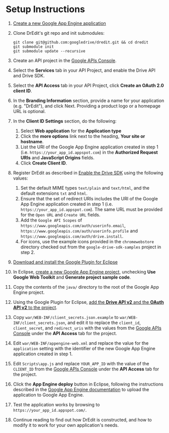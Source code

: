 # Setup Instructions

1. [Create a new Google App Engine application](https://appengine.google.com/)
1.  Clone DrEdit's git repo and init submodules:

        git clone git@github.com:googledrive/dredit.git && cd dredit
        git submodule init
        git submodule update --recursive
1. Create an API project in the [Google APIs Console](https://code.google.com/apis/console/).
1. Select the **Services** tab in your API Project, and enable the Drive API and Drive SDK.
1. Select the **API Access** tab in your API Project, click **Create an OAuth 2.0 client ID**.
1. In the **Branding Information** section, provide a name for your application (e.g. "DrEdit"), and click Next. Providing a product logo or a homepage URL is optional.
1. In the **Client ID Settings** section, do the following:
    1. Select **Web application** for the **Application type**
    1. Click the **more options** link next to the heading, **Your site or hostname**.
    1. List the URI of the Google App Engine application created in step 1 (i.e. `https://your_app_id.appspot.com`) in the **Authorized Request URIs** and **JavaScript Origins** fields.
    1. Click **Create Client ID**.
1. Register DrEdit as described in [Enable the Drive SDK](https://developers.google.com/drive/enable-sdk) using the following values:
    1. Set the default MIME types `text/plain` and `text/html`, and the default extensions `txt` and `html`.
    1. Ensure that the set of redirect URIs includes the URI of the Google App Engine application created in step 1 (i.e. `https://your_app_id.appspot.com`). The same URL must be provided for the `Open URL` and `Create URL` fields.
    1. Add the `Google API Scopes` of `https://www.googleapis.com/auth/userinfo.email`, `https://www.googleapis.com/auth/userinfo.profile` and `https://www.googleapis.com/auth/drive.install`.
    1. For icons, use the example icons  provided in the `chromewebstore` directory checked out from the `google-drive-sdk-samples` project in step 2.
1. [Download and install the Google Plugin for Eclipse](https://developers.google.com//appengine/docs/java/tools/eclipse)
1. In Eclipse, [create a new Google App Engine project](https://developers.google.com//appengine/docs/java/tools/eclipse#Creating_a_Project), unchecking **Use Google Web Toolkit** and **Generate project sample code**.
1. Copy the contents of the `java/` directory to the root of the Google App Engine project.
1. Using the Google Plugin for Eclipse, [add the **Drive API v2** and the **OAuth API v2** to the project](https://developers.google.com//appengine/docs/java/tools/eclipse).
1. Copy `war/WEB-INF/client_secrets.json.example` to `war/WEB-INF/client_secrets.json`, and edit it to replace the `client_id`, `client_secret`, and `redirect_uris` with the values from the [Google APIs Console](https://code.google.com/apis/console/) under the **API Access** tab for the project.
1. Edit `war/WEB-INF/appengine-web.xml` and replace the value for the `application` setting with the identifier of the new Google App Engine application created in step 1.
1. Edit `Scripts\app.js` and replace `YOUR_APP_ID` with the value of the `CLIENT_ID` from the [Google APIs Console](https://code.google.com/apis/console/) under the **API Access** tab for the project.
1. Click the **App Engine deploy** button in Eclipse, following the instructions described in the [Google App Engine documentation](/appengine/docs/java/tools/eclipse#Uploading_to_Google_App_Engine) to upload the application to Google App Engine.
1. Test the application works by browsing to `https://your_app_id.appspot.com/`.
1. Continue reading to find out how DrEdit is constructed, and how to modify it to work for your own application's needs.